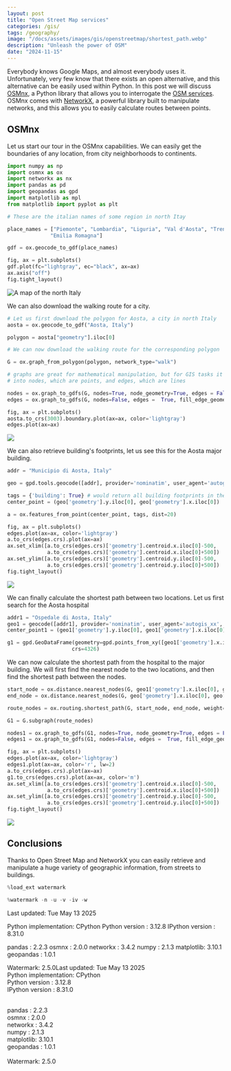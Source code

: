 ```yaml
---
layout: post
title: "Open Street Map services"
categories: /gis/
tags: /geography/
image: "/docs/assets/images/gis/openstreetmap/shortest_path.webp"
description: "Unleash the power of OSM"
date: "2024-11-15"
---
```


Everybody knows Google Maps, and almost everybody uses it.
Unfortunately, very few know that there exists an open alternative,
and this alternative can be easily used within Python.
In this post we will discuss [OSMnx](https://osmnx.readthedocs.io/en/stable/), a Python library that allows you
to interrogate the [OSM services](https://www.openstreetmap.org).
OSMnx comes with [NetworkX](https://networkx.org/), a powerful library built to manipulate
networks, and this allows you to easily calculate routes between points.

## OSMnx

Let us start our tour in the OSMnx capabilities.
We can easily get the boundaries of any location,
from city neighborhoods to continents.

```python
import numpy as np
import osmnx as ox
import networkx as nx
import pandas as pd
import geopandas as gpd
import matplotlib as mpl
from matplotlib import pyplot as plt

# These are the italian names of some region in north Itay

place_names = ["Piemonte", "Lombardia", "Liguria", "Val d'Aosta", "Trentino Alto Adige", "Veneto", "Friuli Venezia Giulia",
              "Emilia Romagna"]

gdf = ox.geocode_to_gdf(place_names)

fig, ax = plt.subplots()
gdf.plot(fc="lightgray", ec="black", ax=ax)
ax.axis("off")
fig.tight_layout()
```

![A map of the north Italy](/docs/assets/images/gis/openstreetmap/northitaly.webp)

We can also download the walking route for a city.

```python
# Let us first download the polygon for Aosta, a city in north Italy
aosta = ox.geocode_to_gdf("Aosta, Italy")

polygon = aosta["geometry"].iloc[0]

# We can now download the walking route for the corresponding polygon

G = ox.graph_from_polygon(polygon, network_type="walk")

# graphs are great for mathematical manipulation, but for GIS tasks it's better do separate them
# into nodes, which are points, and edges, which are lines

nodes = ox.graph_to_gdfs(G, nodes=True, node_geometry=True, edges = False).to_crs(crs = 3003)
edges = ox.graph_to_gdfs(G, nodes=False, edges =  True, fill_edge_geometry=True).to_crs(crs = 3003)

fig, ax = plt.subplots()
aosta.to_crs(3003).boundary.plot(ax=ax, color='lightgray')
edges.plot(ax=ax)
```

![](/docs/assets/images/gis/openstreetmap/aosta_walking_routes.webp)

We can also retrieve building's footprints, let us see this for
the Aosta major building.

```python
addr = "Municipio di Aosta, Italy"

geo = gpd.tools.geocode([addr], provider='nominatim', user_agent='autogis_xx', timeout=4)

tags = {'building': True} # would return all building footprints in the area
center_point = (geo['geometry'].y.iloc[0], geo['geometry'].x.iloc[0])

a = ox.features_from_point(center_point, tags, dist=20)

fig, ax = plt.subplots()
edges.plot(ax=ax, color='lightgray')
a.to_crs(edges.crs).plot(ax=ax)
ax.set_xlim([a.to_crs(edges.crs)['geometry'].centroid.x.iloc[0]-500,
             a.to_crs(edges.crs)['geometry'].centroid.x.iloc[0]+500])
ax.set_ylim([a.to_crs(edges.crs)['geometry'].centroid.y.iloc[0]-500,
             a.to_crs(edges.crs)['geometry'].centroid.y.iloc[0]+500])
fig.tight_layout()
```

![](/docs/assets/images/gis/openstreetmap/aosta_major_building.webp)

We can finally calculate the shortest path between two locations.
Let us first search for the Aosta hospital

```python
addr1 = "Ospedale di Aosta, Italy"
geo1 = geocode([addr1], provider='nominatim', user_agent='autogis_xx', timeout=4)
center_point1 = (geo1['geometry'].y.iloc[0], geo1['geometry'].x.iloc[0])

g1 = gpd.GeoDataFrame(geometry=gpd.points_from_xy([geo1['geometry'].x.iloc[0]], [geo1['geometry'].y.iloc[0]]),
                     crs=4326)
```

We can now calculate the shortest path from the hospital to the major building.
We will first find the nearest node to the two locations,
and then find the shortest path between the nodes.


```python
start_node = ox.distance.nearest_nodes(G, geo1['geometry'].x.iloc[0], geo1['geometry'].y.iloc[0])
end_node = ox.distance.nearest_nodes(G, geo['geometry'].x.iloc[0], geo['geometry'].y.iloc[0])

route_nodes = ox.routing.shortest_path(G, start_node, end_node, weight="length")

G1 = G.subgraph(route_nodes)

nodes1 = ox.graph_to_gdfs(G1, nodes=True, node_geometry=True, edges = False).to_crs(crs = 3003)
edges1 = ox.graph_to_gdfs(G1, nodes=False, edges =  True, fill_edge_geometry=True).to_crs(crs = 3003)

fig, ax = plt.subplots()
edges.plot(ax=ax, color='lightgray')
edges1.plot(ax=ax, color='r', lw=2)
a.to_crs(edges.crs).plot(ax=ax)
g1.to_crs(edges.crs).plot(ax=ax, color='m')
ax.set_xlim([a.to_crs(edges.crs)['geometry'].centroid.x.iloc[0]-500,
             a.to_crs(edges.crs)['geometry'].centroid.x.iloc[0]+500])
ax.set_ylim([a.to_crs(edges.crs)['geometry'].centroid.y.iloc[0]-500,
             a.to_crs(edges.crs)['geometry'].centroid.y.iloc[0]+500])
fig.tight_layout()
```

![](/docs/assets/images/gis/openstreetmap/shortest_path.webp)

## Conclusions

Thanks to Open Street Map and NetworkX you can easily retrieve and
manipulate a huge variety of geographic information,
from streets to buildings.

```python
%load_ext watermark
```

```python
%watermark -n -u -v -iv -w
```

<div class="code">
Last updated: Tue May 13 2025

Python implementation: CPython
Python version       : 3.12.8
IPython version      : 8.31.0

pandas    : 2.2.3
osmnx     : 2.0.0
networkx  : 3.4.2
numpy     : 2.1.3
matplotlib: 3.10.1
geopandas : 1.0.1

Watermark: 2.5.0Last updated: Tue May 13 2025
<br>
Python implementation: CPython
<br>
Python version       : 3.12.8
<br>
IPython version      : 8.31.0
<br>

<br>
pandas    : 2.2.3
<br>
osmnx     : 2.0.0
<br>
networkx  : 3.4.2
<br>
numpy     : 2.1.3
<br>
matplotlib: 3.10.1
<br>
geopandas : 1.0.1
<br>

<br>
Watermark: 2.5.0
</div>